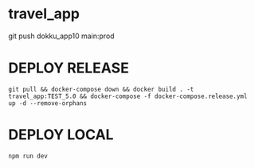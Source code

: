 # travel_app

git push dokku_app10 main:prod

# DEPLOY RELEASE
    git pull && docker-compose down && docker build . -t travel_app:TEST_5.0 && docker-compose -f docker-compose.release.yml  up -d --remove-orphans

# DEPLOY LOCAL
    npm run dev